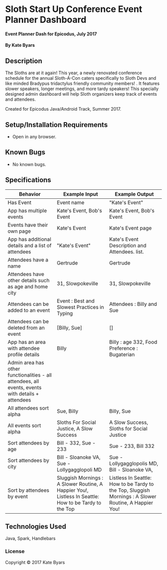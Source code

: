 

# Sloth Start Up Conference Event Planner Dashboard

#### Event Planner Dash for Epicodus, July 2017

#### By Kate Byars

## Description
The Sloths are at it again! This year, a newly renovated conference schedule for the annual Sloth-A-Con caters specifically to Sloth Devs and like minded Bradypus tridactylus friendly community members! . It features slower speakers, longer meetings, and more tardy speakers!
This specially designed admin dashboard will help Sloth organizers keep track of events and attendees.

Created for Epicodus Java/Android Track, Summer 2017.

## Setup/Installation Requirements

* Open in any browser.

## Known Bugs

* No known bugs.

## Specifications

| Behavior      | Example Input         | Example Output        |
| ------------- | ------------- | ------------- |
| Has Event | Event name  |  "Kate's Event"  |
| App has multiple events | Kate's Event, Bob's Event   | Kate's Event, Bob's Event  |
| Events have their own page | Kate's Event  | Kate's Event page |
| App has additional details and a list of attendees | "Kate's Event"  |  Kate's Event Description and Attendees. list.  |
|Attendees have a name| Gertrude| Gertrude|
|Attendees have other details such as age and home city| 31, Slowpokeville| 31, Slowpokeville|
|Attendees can be added to an event|Event : Best and Slowest Practices in Typing | Attendees : Billy and Sue|
|Attendees can be deleted from an event|[Billy, Sue] |[]|
|App has an area with attendee profile details|Billy |Billy : age 332, Food Preference : Bugaterian|
|Admin area has other functionalities - all attendees, all events, events with details + attendees |||
|All attendees sort alpha|Sue, Billy    | Billy, Sue|
|All events sort alpha|Sloths For Social Justice, A Slow Success|A Slow Success, Sloths for Social Justice|
|Sort attendees by age|Bill - 332, Sue - 233| Sue - 233, Bill 332|
|Sort attendees by city|Bill - Sloanoke VA,  Sue - Lollygagglopoli MD|Sue - Lollygagglopolis MD, Bill - Sloanoke VA,|
|Sort by attendees by event|Sluggish Mornings : A Slower Routine, A Happier You!, Listless In Seattle: How to be Tardy to the Top|Listless In Seattle: How to be Tardy to the Top, Sluggish Mornings : A Slower Routine, A Happier You!|

## Technologies Used

Java, Spark, Handlebars

### License

Copyright &copy; 2017 Kate Byars
